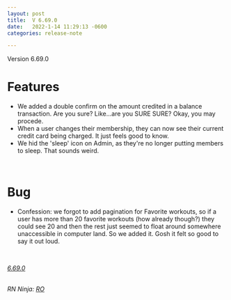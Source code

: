 ```yaml
---
layout: post
title:  V 6.69.0
date:   2022-1-14 11:29:13 -0600
categories: release-note

---
```

Version 6.69.0  

# Features
- We added a double confirm on the amount credited in a balance transaction. Are you sure? Like...are you SURE SURE? Okay, you may procede. 
- When a user changes their membership, they can now see their current credit card being charged. It just feels good to know. 
- We hid the 'sleep' icon on Admin, as they're no longer putting members to sleep. That sounds weird. 



<br/>

# Bug
- Confession: we forgot to add pagination for Favorite workouts, so if a user has more than 20 favorite workouts (how already though?) they could see 20 and then the rest just seemed to float around somewhere unaccessible in computer land. So we added it. Gosh it felt so good to say it out loud. 


<br/>


*[6.69.0](https://github.com/streetparking/my-streetparking/releases/tag/v6.69.0)*
<br/>
<br/>

_RN Ninja: [RO](https://github.com/robyanna)_
 
 
 